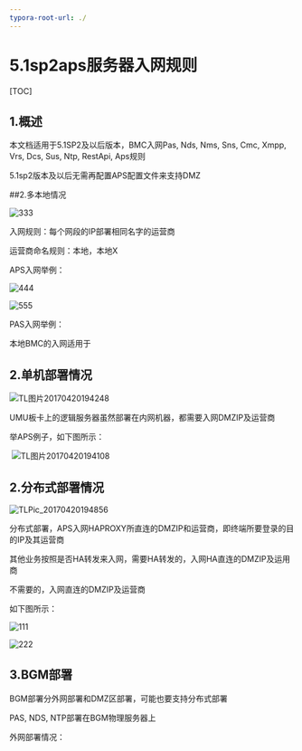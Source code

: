 ```yaml
---
typora-root-url: ./
---
```


# 5.1sp2aps服务器入网规则

[TOC]

## 1.概述

本文档适用于5.1SP2及以后版本，BMC入网Pas, Nds, Nms, Sns, Cmc, Xmpp, Vrs, Dcs, Sus, Ntp, RestApi, Aps规则

5.1sp2版本及以后无需再配置APS配置文件来支持DMZ



##2.多本地情况

![333](/333.png)

入网规则：每个网段的IP部署相同名字的运营商

运营商命名规则：本地，本地X

APS入网举例：

![444](/444.png)

![555](/555.png)



PAS入网举例：









本地BMC的入网适用于


## 2.单机部署情况

![TL图片20170420194248](/TL图片20170420194248.png)

UMU板卡上的逻辑服务器虽然部署在内网机器，都需要入网DMZIP及运营商

举APS例子，如下图所示：

​	![TL图片20170420194108](/TL图片20170420194108.png)

## 2.分布式部署情况

![TLPic_20170420194856](/TLPic_20170420194856.png)

分布式部署，APS入网HAPROXY所直连的DMZIP和运营商，即终端所要登录的目的IP及其运营商

其他业务按照是否HA转发来入网，需要HA转发的，入网HA直连的DMZIP及运用商

不需要的，入网直连的DMZIP及运营商

如下图所示：

![111](/111.png)

![222](/222.png)

## 3.BGM部署

BGM部署分外网部署和DMZ区部署，可能也要支持分布式部署

PAS, NDS, NTP部署在BGM物理服务器上

外网部署情况：








